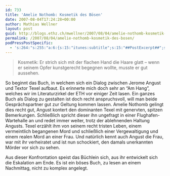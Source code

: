 ```yaml
---
id: 733
title: 'Amelie Nothomb: Kosmetik des Bösen'
date: 2007-08-04T17:24:28+00:00
author: Mathias Wellner
layout: post
guid: http://blogs.ethz.ch/mwellner/2007/08/04/amelie-nothomb-kosmetik-des-bosen/
permalink: /2007/08/04/amelie-nothomb-kosmetik-des-bosen/
podPressPostSpecific:
  - 's:264:"s:255:"a:6:{s:15:"itunes:subtitle";s:15:"##PostExcerpt##";s:14:"itunes:summary";s:15:"##PostExcerpt##";s:15:"itunes:keywords";s:17:"##WordPressCats##";s:13:"itunes:author";s:10:"##Global##";s:15:"itunes:explicit";s:7:"Default";s:12:"itunes:block";s:7:"Default";}";";'
---
```

> Kosmetik: Er strich sich mit der flachen Hand die Haare glatt &#8211; wenn er seinem Opfer kunstgerecht begegnen wollte, musste er gut aussehen. 

So beginnt das Buch, in welchem sich ein Dialog zwischen Jerome Angust und Textor Texel aufbaut. Es erinnerte mich doch sehr an &#8220;Am Hang&#8221;, welches wir im Literaturzirkel der ETH vor einiger Zeit lasen. Ein ganzes Buch als Dialog zu gestalten ist doch recht anspruchsvoll, will man beide Gesprächspartner gut zur Geltung kommen lassen. Amelie Nothomb gelingt dies recht gut, Angust kontert den dominanten Texel mit genervten, spitzen Bemerkungen. Schließlich spricht dieser ihn ungefragt in einer Flughafen-Wartehalle an und redet immer weiter, trotz der ablehnenden Haltung Angusts. Texel erzählt ihm von seinem recht tristen Leben, einem vermeintlich begangenen Mord und schließlich einer Vergewaltigung und einem realen Mord an einer Frau. Und natürlich kennt auch Angust die Frau, war mit ihr verheiratet und ist nun schockiert, den damals unerkannten Mörder vor sich zu sehen.

Aus dieser Konfrontation speist das Büchlein sich, aus ihr entwickelt sich die Eskalation am Ende. Es ist ein böses Buch, zu lesen an einem Nachmittag, nicht zu komplex angelegt.